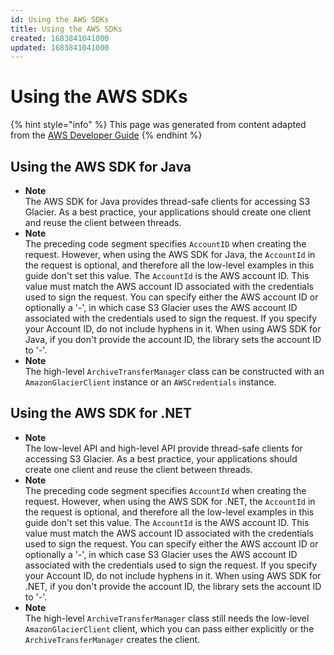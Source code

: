 ```yaml
---
id: Using the AWS SDKs
title: Using the AWS SDKs
created: 1683841041000
updated: 1683841041000
---
```

# Using the AWS SDKs

{% hint style="info" %}
This page was generated from content adapted from the [AWS Developer Guide](https://github.com/awsdocs/amazon-glacier-developer-guide.git)
{% endhint %}

## Using the AWS SDK for Java

- **Note**  
The AWS SDK for Java provides thread\-safe clients for accessing S3 Glacier\. As a best practice, your applications should create one client and reuse the client between threads\.
- **Note**  
The preceding code segment specifies `AccountID` when creating the request\. However, when using the AWS SDK for Java, the `AccountId` in the request is optional, and therefore all the low\-level examples in this guide don't set this value\. The `AccountId` is the AWS account ID\. This value must match the AWS account ID associated with the credentials used to sign the request\. You can specify either the AWS account ID or optionally a '\-', in which case S3 Glacier uses the AWS account ID associated with the credentials used to sign the request\. If you specify your Account ID, do not include hyphens in it\. When using AWS SDK for Java, if you don't provide the account ID, the library sets the account ID to '\-'\.
- **Note**  
The high\-level `ArchiveTransferManager` class can be constructed with an `AmazonGlacierClient` instance or an `AWSCredentials` instance\.


## Using the AWS SDK for .NET

- **Note**  
The low\-level API and high\-level API provide thread\-safe clients for accessing S3 Glacier\. As a best practice, your applications should create one client and reuse the client between threads\.
- **Note**  
The preceding code segment specifies `AccountId` when creating the request\. However, when using the AWS SDK for \.NET, the `AccountId` in the request is optional, and therefore all the low\-level examples in this guide don't set this value\. The `AccountId` is the AWS account ID\. This value must match the AWS account ID associated with the credentials used to sign the request\. You can specify either the AWS account ID or optionally a '\-', in which case S3 Glacier uses the AWS account ID associated with the credentials used to sign the request\. If you specify your Account ID, do not include hyphens in it\. When using AWS SDK for \.NET, if you don't provide the account ID, the library sets the account ID to '\-'\.
- **Note**  
The high\-level `ArchiveTransferManager` class still needs the low\-level `AmazonGlacierClient` client, which you can pass either explicitly or the `ArchiveTransferManager` creates the client\.

